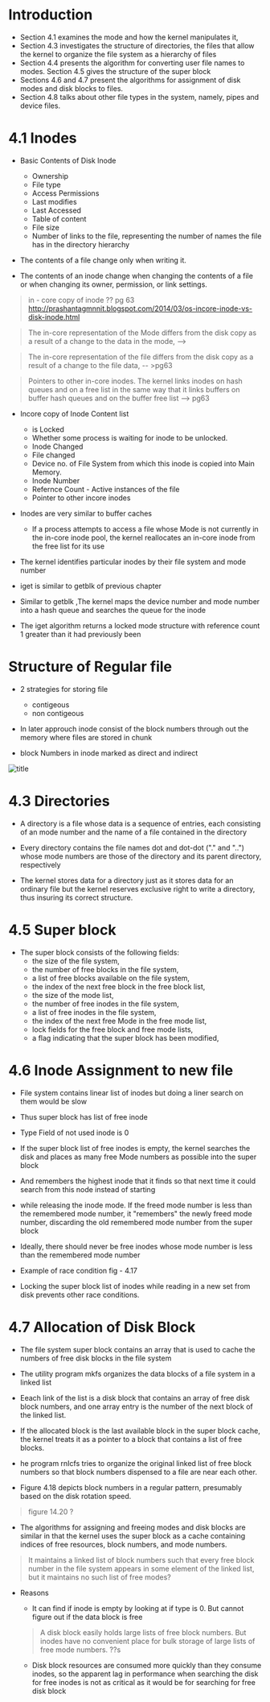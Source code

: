# Introduction
* Section 4.1 examines
the mode and how the kernel manipulates it,
* Section
4.3 investigates the structure of directories, the files that allow the kernel to
organize the file system as a hierarchy of files
* Section 4.4 presents the
algorithm for converting user file names to modes. Section 4.5 gives the structure
of the super block
* Sections 4.6 and 4.7 present the algorithms for assignment
of disk modes and disk blocks to files. 
* Section 4.8 talks about other file
types in the system, namely, pipes and device files.


# 4.1 Inodes
* Basic Contents of Disk Inode
     - Ownership
     - File type
    - Access Permissions
    - Last modifies
    - Last Accessed
    - Table of content
    - File size
    - Number of links to the file, representing the number of names the file has in the
    directory hierarchy

* The contents of a file change only when
writing it.
*  The contents of an inode change when changing the contents of a file or
when changing its owner, permission, or link settings.

>  in - core  copy of inode ?? pg 63 
http://prashantagmnnit.blogspot.com/2014/03/os-incore-inode-vs-disk-inode.html

> The in-core representation of the Mode differs from the disk copy as a result
of a change to the data in the mode, -->


 > The in-core representation of the file differs from the disk copy as a result of
a change to the file data,  -- >pg63

> Pointers to other in-core inodes. The kernel links inodes on hash queues and on
a free list in the same way that it links buffers on buffer hash queues and on the
buffer free list --> pg63


* Incore copy of Inode Content list
    -  is Locked
    -  Whether some process is waiting for inode to be unlocked.
    -  Inode Changed 
    -  File changed
    - Device no. of File System from which this inode is copied into Main Memory.
    - Inode Number
    - Refernce Count - Active instances of the file
    - Pointer to other incore inodes
* Inodes are very similar to buffer caches
    - lf a process attempts to access a file whose
Mode is not currently in the in-core inode pool, the kernel reallocates an in-core
inode from the free list for its use

* The kernel identifies particular inodes by their file system and mode number

* iget is similar to getblk of previous chapter

* Similar to getblk ,The kernel maps the
device number and mode number into a hash queue and searches the queue for the
inode 


* The iget algorithm returns a locked mode structure
with reference count 1 greater than it had previously been

# Structure of Regular file
* 2 strategies for storing file
    - contigeous
    - non contigeous

* In later approuch inode consist of the block numbers through out the memory where files are stored in chunk

* block Numbers in inode marked as direct and indirect

![title](abc.png)

# 4.3 Directories

* A directory is a file whose data is a sequence of entries, each
consisting of an mode number and the name of a file contained in the directory

* Every directory contains
the file names dot and dot-dot ("." and "..") whose mode numbers are those of the
directory and its parent directory, respectively

* The kernel stores data for a directory just as it stores data for an ordinary file but the kernel reserves
exclusive right to write a directory, thus insuring its correct structure.

# 4.5 Super block

* The super block consists of the following fields:
    - the size of the file system,
    - the number of free blocks in the file system,
    - a list of free blocks available on the file system,
    - the index of the next free block in the free block list,
    - the size of the mode list,
    - the number of free inodes in the file system,
    - a list of free inodes in the file system,
    - the index of the next free Mode in the free mode list,
    - lock fields for the free block and free mode lists,
    - a flag indicating that the super block has been modified,

    
# 4.6 Inode Assignment to new file

*  File system contains linear list of inodes but doing a liner search on them would be slow

* Thus super block has list of free inode

* Type Field of not used inode is 0

* If the super block list of free inodes is empty, the kernel searches the disk and
places as many free Mode numbers as possible into the super block

* And remembers the highest inode that it finds so that next time it could search from this node instead of starting

* while releasing the inode mode. If the
freed mode number is less than the remembered mode number, it "remembers" the
newly freed mode number, discarding the old remembered mode number from the
super block

* Ideally, there should never be
free inodes whose mode number is less than the remembered mode number

* Example of race condition fig - 4.17

* Locking the super block list of inodes while reading in a new set from disk
prevents other race conditions.

# 4.7 Allocation of Disk Block

* The file
system super block contains an array that is used to cache the numbers of free disk
blocks in the file system

* The utility program mkfs organizes
the data blocks of a file system in a linked list
* Eeach link of the list is a
disk block that contains an array of free disk block numbers, and one array entry is
the number of the next block of the linked list.

* If the allocated
block is the last available block in the super block cache, the kernel treats it as a
pointer to a block that contains a list of free blocks.

* he program
rnIcfs tries to organize the original linked list of free block numbers so that block
numbers dispensed to a file are near each other.

* Figure
4.18 depicts block numbers in a regular pattern, presumably based on the disk
rotation speed.


>  figure 14.20 ?

* The algorithms for assigning and freeing modes and disk blocks are similar in
that the kernel uses the super block as a cache containing indices of free resources,
block numbers, and mode numbers.

> It maintains a linked list of block numbers
such that every free block number in the file system appears in some element of the
linked list, but it maintains no such list of free modes?
    
* Reasons
     -  It can find if inode is empty by looking at if type is 0. But cannot figure out if the data block is free

     > A disk block easily
holds large lists of free block numbers. But inodes have no convenient place
for bulk storage of large lists of free mode numbers. ??s
     
     - Disk block resources are consumed more quickly than they consume
inodes, so the apparent lag in performance when searching the disk for free
inodes is not as critical as it would be for searching for free disk block


